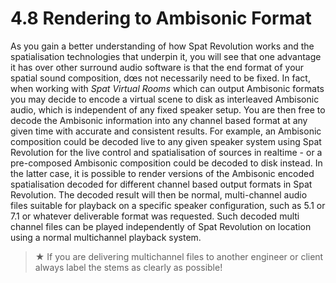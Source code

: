 # 4.8 Rendering to Ambisonic Format

As you gain a better understanding of how Spat Revolution works and the spatialisation technologies that underpin it, you will see that one advantage it has over
other surround audio software is that the end format of your spatial sound composition, dœs not necessarily need to be fixed. In fact, when working with _Spat Virtual
Rooms_ which can output Ambisonic formats you may decide to encode a virtual
scene to disk as interleaved Ambisonic audio, which is independent of any fixed
speaker setup. You are then free to decode the Ambisonic information into any
channel based format at any given time with accurate and consistent results.
For example, an Ambisonic composition could be decoded live to any given
speaker system using Spat Revolution for the live control and spatialisation of
sources in realtime - or a pre-composed Ambisonic composition could be decoded to disk instead. In the latter case, it is possible to render versions of the Ambisonic encoded spatialisation decoded for different channel based output formats
in Spat Revolution. The decoded result will then be normal, multi-channel audio
files suitable for playback on a specific speaker configuration, such as 5.1 or 7.1 or
whatever deliverable format was requested. Such decoded multi channel files can
be played independently of Spat Revolution on location using a normal multichannel playback system.


> ★ If you are delivering multichannel files to another engineer or client
always label the stems as clearly as possible!


